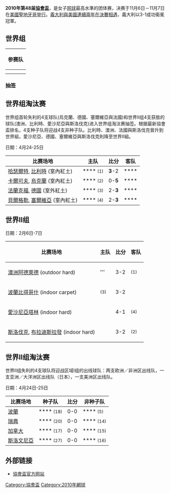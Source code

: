 **2010年第48届[協會盃](../Page/協會盃.md "wikilink")**，是女子[网球](../Page/网球.md "wikilink")最高水準的团体赛，决赛于11月6日－11月7日在[美國](https://zh.wikipedia.org/wiki/美國 "wikilink")[聖地牙哥举行](https://zh.wikipedia.org/wiki/聖地牙哥郡 "wikilink")。[義大利與美國連續兩年在決賽相遇](https://zh.wikipedia.org/wiki/義大利 "wikilink")，義大利以3-1成功衛冕冠軍。

## 世界组

<table>
<thead>
<tr class="header">
<th><p><strong>参赛队</strong></p></th>
</tr>
</thead>
<tbody>
<tr class="odd">
<td></td>
</tr>
<tr class="even">
<td></td>
</tr>
</tbody>
</table>

### 抽签

## 世界组淘汰赛

世界组首轮失利的4支球队(烏克蘭、德國、塞爾維亞與法國)和世界II组4支获胜的球队(澳洲、比利時、愛沙尼亞與斯洛伐克)进入世界组淘汰赛抽签。根据最新協會盃排名，4支种子队将迎战4支非种子队。比利時、澳洲、法國與斯洛伐克晉升到世界組，愛沙尼亞、德國、塞爾維亞與斯洛伐克則降至世界II組。

日期：4月24-25日

| 比赛场地                                                                                                                | 主队                      | 比分      | 客队   |
| ------------------------------------------------------------------------------------------------------------------- | ----------------------- | ------- | ---- |
| [哈瑟爾特](../Page/哈瑟尔特.md "wikilink"), [比利時](https://zh.wikipedia.org/wiki/比利時 "wikilink") (室內紅土)                      | **** <small>(1)</small> | **3**-2 | **** |
| [卡爾可夫](https://zh.wikipedia.org/wiki/卡爾可夫 "wikilink"), [烏克蘭](https://zh.wikipedia.org/wiki/烏克蘭 "wikilink") (室內紅土)   | **** <small>(2)</small> | 0-**5** | **** |
| [法蘭克福](../Page/美因河畔法兰克福.md "wikilink"), [德國](https://zh.wikipedia.org/wiki/德國 "wikilink") (室外紅土)                    | **** <small>(3)</small> | 2-**3** | **** |
| [貝爾格勒](https://zh.wikipedia.org/wiki/貝爾格勒 "wikilink"), [塞爾維亞](https://zh.wikipedia.org/wiki/塞爾維亞 "wikilink") (室內紅土) | **** <small>(4)</small> | 2-**3** | **** |

## 世界II组

日期：2月6日-7日

<table>
<thead>
<tr class="header">
<th><p>比赛场地</p></th>
<th><p>主队</p></th>
<th><p>比分</p></th>
<th><p>客队</p></th>
</tr>
</thead>
<tbody>
<tr class="odd">
<td><p><a href="https://zh.wikipedia.org/wiki/澳洲" title="wikilink">澳洲</a><a href="https://zh.wikipedia.org/wiki/阿德萊德" title="wikilink">阿德萊德</a> (outdoor hard)</p></td>
<td><p>'''</p></td>
<td><p>3-2</p></td>
<td><p><small>(1)</small></p></td>
</tr>
<tr class="even">
<td><p><a href="https://zh.wikipedia.org/wiki/波蘭" title="wikilink">波蘭</a><a href="../Page/比得哥什.md" title="wikilink">比得哥什</a> (indoor carpet)</p></td>
<td><p><strong></strong> <small>(3)</small></p></td>
<td><p>3-2</p></td>
<td></td>
</tr>
<tr class="odd">
<td><p><a href="https://zh.wikipedia.org/wiki/愛沙尼亞" title="wikilink">愛沙尼亞</a><a href="../Page/塔林.md" title="wikilink">塔林</a> (indoor hard)</p></td>
<td><p><strong></strong></p></td>
<td><p>4-1</p></td>
<td><p><small>(4)</small></p></td>
</tr>
<tr class="even">
<td><p><a href="../Page/斯洛伐克.md" title="wikilink">斯洛伐克</a>, <a href="https://zh.wikipedia.org/wiki/布拉迪斯拉發" title="wikilink">布拉迪斯拉發</a> (indoor hard)</p></td>
<td><p><strong></strong></p></td>
<td><p>3-2</p></td>
<td><p><small>(2)</small></p></td>
</tr>
</tbody>
</table>

## 世界II组淘汰赛

世界II组失利的4支球队将迎战区域I组的出线球队：两支欧洲／非洲区出线队，一支亚洲／大洋洲区出线队（日本），一支美洲区出线队。

日期：4月24日-25日

| 比赛场地                                                    | 种子队                      | 比分  | 非种子队                     |
| ------------------------------------------------------- | ------------------------ | --- | ------------------------ |
| [波蘭](https://zh.wikipedia.org/wiki/波蘭 "wikilink")       | **** <small>(18)</small> | 0-0 | **** <small>(5)</small>  |
| [瑞典](../Page/瑞典.md "wikilink")                          | **** <small>(20)</small> | 0-0 | **** <small>(14)</small> |
| [加拿大](../Page/加拿大.md "wikilink")                        | **** <small>(17)</small> | 0-0 | **** <small>(15)</small> |
| [斯洛文尼亞](https://zh.wikipedia.org/wiki/斯洛文尼亞 "wikilink") | **** <small>(27)</small> | 0-0 | **** <small>(16)</small> |

## 外部链接

  - [協會盃官方网站](http://www.fedcup.com)

[Category:協會盃](https://zh.wikipedia.org/wiki/Category:協會盃 "wikilink")
[Category:2010年網球](https://zh.wikipedia.org/wiki/Category:2010年網球 "wikilink")